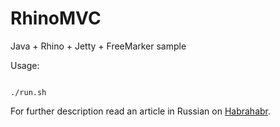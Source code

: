 RhinoMVC
========

<p>Java + Rhino + Jetty + FreeMarker sample</p>
<p>Usage:</p>
<code>
./run.sh
</code>

For further description read an article in Russian on [Habrahabr](http://habrahabr.ru/post/183334/).
